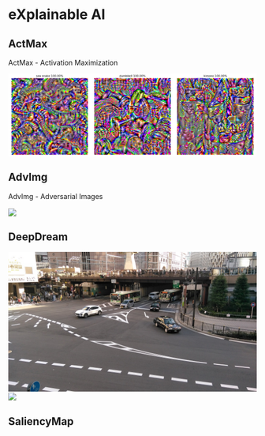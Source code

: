 # eXplainable AI

## ActMax

ActMax - Activation Maximization

<img src="ActMax/actmax.png" align="center">

## AdvImg

AdvImg - Adversarial Images

<img src="AdvImg/advimg.png" align="center">

## DeepDream

<img src="DeepDream/sample.png" align="center">

<img src="DeepDream/deepdream.png" align="center">

## SaliencyMap
